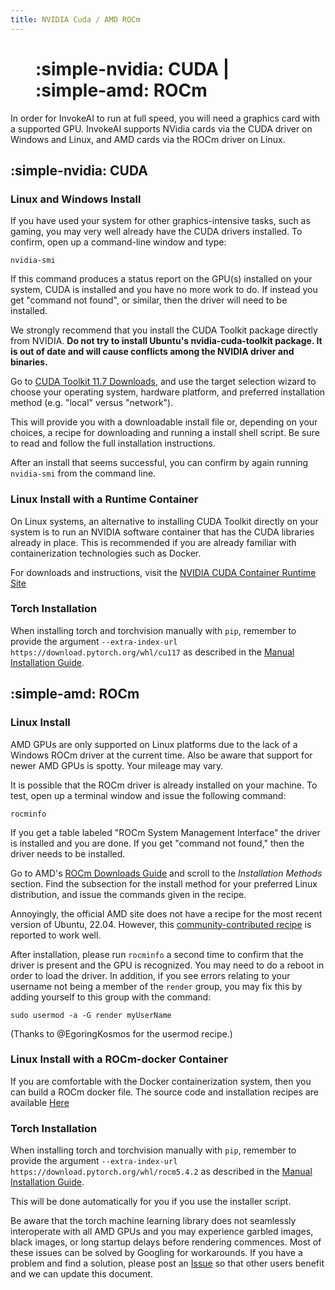 ```yaml
---
title: NVIDIA Cuda / AMD ROCm
---
```


<figure markdown>

# :simple-nvidia: CUDA | :simple-amd: ROCm

</figure>

In order for InvokeAI to run at full speed, you will need a graphics
card with a supported GPU. InvokeAI supports NVidia cards via the CUDA
driver on Windows and Linux, and AMD cards via the ROCm driver on Linux.

## :simple-nvidia: CUDA

### Linux and Windows Install

If you have used your system for other graphics-intensive tasks, such
as gaming, you may very well already have the CUDA drivers
installed. To confirm, open up a command-line window and type:

```
nvidia-smi
```

If this command produces a status report on the GPU(s) installed on
your system, CUDA is installed and you have no more work to do. If
instead you get "command not found", or similar, then the driver will
need to be installed.

We strongly recommend that you install the CUDA Toolkit package
directly from NVIDIA. **Do not try to install Ubuntu's
nvidia-cuda-toolkit package. It is out of date and will cause
conflicts among the NVIDIA driver and binaries.**

Go to [CUDA Toolkit 11.7
Downloads](https://developer.nvidia.com/cuda-11-7-0-download-archive),
and use the target selection wizard to choose your operating system,
hardware platform, and preferred installation method (e.g. "local"
versus "network").

This will provide you with a downloadable install file or, depending
on your choices, a recipe for downloading and running a install shell
script. Be sure to read and follow the full installation instructions.

After an install that seems successful, you can confirm by again
running `nvidia-smi` from the command line.

### Linux Install with a Runtime Container

On Linux systems, an alternative to installing CUDA Toolkit directly on
your system is to run an NVIDIA software container that has the CUDA
libraries already in place. This is recommended if you are already 
familiar with containerization technologies such as Docker.

For downloads and instructions, visit the [NVIDIA CUDA Container
Runtime Site](https://developer.nvidia.com/nvidia-container-runtime)

### Torch Installation

When installing torch and torchvision manually with `pip`, remember to provide
the argument `--extra-index-url
https://download.pytorch.org/whl/cu117` as described in the [Manual
Installation Guide](020_INSTALL_MANUAL.md).

## :simple-amd: ROCm

### Linux Install

AMD GPUs are only supported on Linux platforms due to the lack of a
Windows ROCm driver at the current time. Also be aware that support
for newer AMD GPUs is spotty. Your mileage may vary.

It is possible that the ROCm driver is already installed on your
machine. To test, open up a terminal window and issue the following
command:

```
rocminfo
```

If you get a table labeled "ROCm System Management Interface" the
driver is installed and you are done. If you get "command not found,"
then the driver needs to be installed.

Go to AMD's [ROCm Downloads
Guide](https://rocmdocs.amd.com/en/latest/Installation_Guide/Installation_new.html#installation-methods)
and scroll to the _Installation Methods_ section. Find the subsection
for the install method for your preferred Linux distribution, and
issue the commands given in the recipe.

Annoyingly, the official AMD site does not have a recipe for the most
recent version of Ubuntu, 22.04. However, this [community-contributed
recipe](https://novaspirit.github.io/amdgpu-rocm-ubu22/) is reported
to work well.

After installation, please run `rocminfo` a second time to confirm
that the driver is present and the GPU is recognized. You may need to
do a reboot in order to load the driver. In addition, if you see
errors relating to your username not being a member of the `render`
group, you may fix this by adding yourself to this group with the command:

```
sudo usermod -a -G render myUserName
```

(Thanks to @EgoringKosmos for the usermod recipe.)

### Linux Install with a ROCm-docker Container

If you are comfortable with the Docker containerization system, then
you can build a ROCm docker file. The source code and installation
recipes are available
[Here](https://github.com/RadeonOpenCompute/ROCm-docker/blob/master/quick-start.md)

### Torch Installation

When installing torch and torchvision manually with `pip`, remember to provide
the argument `--extra-index-url
https://download.pytorch.org/whl/rocm5.4.2` as described in the [Manual
Installation Guide](020_INSTALL_MANUAL.md).

This will be done automatically for you if you use the installer
script.

Be aware that the torch machine learning library does not seamlessly
interoperate with all AMD GPUs and you may experience garbled images,
black images, or long startup delays before rendering commences. Most
of these issues can be solved by Googling for workarounds. If you have
a problem and find a solution, please post an
[Issue](https://github.com/invoke-ai/InvokeAI/issues) so that other
users benefit and we can update this document.
